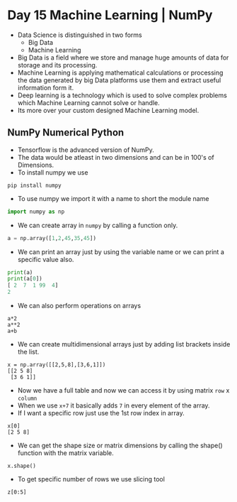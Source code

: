 # Day 15 Machine Learning | NumPy
*   Data Science is distinguished in two forms
    *   Big Data
    *   Machine Learning
*   Big Data is a field where we store and manage huge amounts of data for storage and its processing.
*   Machine Learning is applying mathematical calculations or processing the data generated by big Data platforms use them and extract useful information form it.
*   Deep learning is a technology which is used to solve complex problems which Machine Learning cannot solve or handle.
*   Its more over your custom designed Machine Learning model.




## NumPy Numerical Python
*   Tensorflow is the advanced version of NumPy.
*   The data would be atleast in two dimensions and can be in 100's of Dimensions.
*   To install numpy we use
```   
pip install numpy
```
*   To use numpy we import it with a name to short the module name
```py
import numpy as np
```
*   We can create array in ```numpy``` by calling a function only.
```py
a = np.array([1,2,45,35,45])
```
*   We can print an array just by using the variable name or we can print a specific value also.
```py
print(a)
print(a[0])
[ 2  7  1 99  4]
2
```
*   We can also perform operations on arrays
```
a*2
a**2
a+b
```
*   We can create multidimensional arrays just by adding list brackets inside the list.
```
x = np.array([[2,5,8],[3,6,1]])
[[2 5 8]
 [3 6 1]]
```
*   Now we have a full table and now we can access it by using matrix ```row``` x ```column```
*   When we use ```x+7``` it basically adds ```7``` in every element of the array.
*   If I want a specific row just use the 1st row index in array.
```
x[0]
[2 5 8]
```
*   We can get the shape size or matrix dimensions by calling the shape() function with the matrix variable.
```
x.shape()
```
*   To get specific number of rows we use slicing tool
```
z[0:5]
```